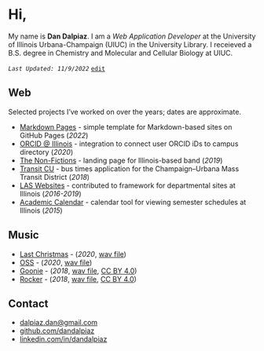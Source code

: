 
# Hi,

My name is **Dan Dalpiaz**. I am a _Web Application Developer_ at the University of Illinois Urbana-Champaign (UIUC) in the University Library. I receieved a B.S. degree in Chemistry and Molecular and Cellular Biology at UIUC.

_`Last Updated: 11/9/2022`_ [`edit`](https://github.com/dandalpiaz/dandalpiaz.github.io/edit/master/README.md)

## Web

Selected projects I’ve worked on over the years; dates are approximate. 

- [Markdown Pages](https://dandalpiaz.github.io/markdown-pages/) - simple template for Markdown-based sites on GitHub Pages (_2022_)
- [ORCID @ Illinois](https://orcid.library.illinois.edu/) - integration to connect user ORCID iDs to campus directory (_2020_)
- [The Non-Fictions](https://thenonfictions.com/) - landing page for Illinois-based band (_2019_)
- [Transit CU](https://transitcu.herokuapp.com/) - bus times application for the Champaign–Urbana Mass Transit District (_2018_)
- [LAS Websites](https://atlas.illinois.edu/services/las-department-websites) - contributed to framework for departmental sites at Illinois (_2016-2019_)
- [Academic Calendar](https://dandalpiaz.github.io/academic-calendar/2015.html) - calendar tool for viewing semester schedules at Illinois (_2015_)

## Music

- [Last Christmas](https://www.youtube.com/watch?v=TiUl5K99FXU) - (_2020_, [wav file](assets/user/last-christmas.wav))
- [OSS](https://www.youtube.com/watch?v=eokQGbBhNls) - (_2020_, [wav file](assets/user/oss.wav))
- [Goonie](https://www.youtube.com/watch?v=LlSPOV_h9s8) - (_2018_, [wav file](assets/user/goonie.wav), [CC BY 4.0](https://creativecommons.org/licenses/by/4.0/))
- [Rocker](https://www.youtube.com/watch?v=_OXw967BGUY) - (_2018_, [wav file](assets/user/rocker.wav), [CC BY 4.0](https://creativecommons.org/licenses/by/4.0/))

## Contact

- [dalpiaz.dan@gmail.com](mailto:dalpiaz.dan@gmail.com)
- [github.com/dandalpiaz](https://github.com/dandalpiaz)
- [linkedin.com/in/dandalpiaz](https://www.linkedin.com/in/dandalpiaz/)
